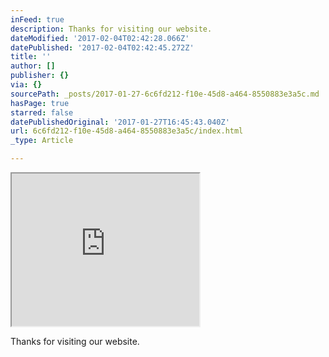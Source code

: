 ```yaml
---
inFeed: true
description: Thanks for visiting our website.
dateModified: '2017-02-04T02:42:28.066Z'
datePublished: '2017-02-04T02:42:45.272Z'
title: ''
author: []
publisher: {}
via: {}
sourcePath: _posts/2017-01-27-6c6fd212-f10e-45d8-a464-8550883e3a5c.md
hasPage: true
starred: false
datePublishedOriginal: '2017-01-27T16:45:43.040Z'
url: 6c6fd212-f10e-45d8-a464-8550883e3a5c/index.html
_type: Article

---
```

<iframe src="https://the-grid.github.io/ed-userhtml/?g=eJx9jjEOwjAMRWd6CuM9DQtLlYQTMHEAZIppKyVt5HigtydVBxbE5v_0pGeXoega2aPyWw3FaZg76HlWFgzNwVFwR2PgNinDlSsFY4KzFROMwi-Po2rurC3p3JZqpU1q-yXZoqSlpZIvG_dViCSyIijJwOrxrkvG4KY0AMW6vxGExyJPFo8nhCL9n8p-_ajY_U2bQ_MBg9BM6g" height="244" style=""></iframe>

Thanks for visiting our website.